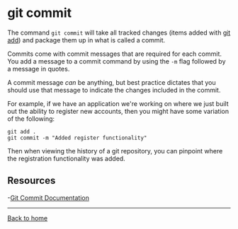 # git commit

The command `git commit` will take all tracked changes (items added with [git add](.Add.md)) and package them up in what is called a commit.

Commits come with commit messages that are required for each commit. You add a message to a commit command by using the `-m` flag followed by a message in quotes.

A commit message _can_ be anything, but best practice dictates that you should use that message to indicate the changes included in the commit.

For example, if we have an application we're working on where we just built out the ability to register new accounts, then you might have some variation of the following:

```
git add .
git commit -m "Added register functionality"
```
Then when viewing the history of a git repository, you can pinpoint where the registration functionality was added.

## Resources 

-[Git Commit Documentation](https://git-scm.com/docs/git-commit)

---

[Back to home](../README.md)